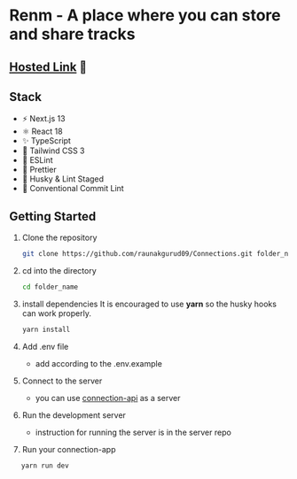 # Renm - A place where you can store and share tracks

## [Hosted Link](https://connections-plum.vercel.app/) 🚀

## Stack

- ⚡️ Next.js 13
- ⚛️ React 18
- ✨ TypeScript
- 💨 Tailwind CSS 3
- 📏 ESLint
- 💖 Prettier
- 🐶 Husky & Lint Staged
- 🤖 Conventional Commit Lint

## Getting Started

1. Clone the repository

   ```bash
   git clone https://github.com/raunakgurud09/Connections.git folder_name

   ```

2. cd into the directory

   ```bash
   cd folder_name
   ```

3. install dependencies
   It is encouraged to use **yarn** so the husky hooks can work properly.

   ```bash
   yarn install
   ```

4. Add .env file

   - add according to the .env.example

5. Connect to the server

   - you can use [connection-api](https://github.com/raunakgurud09/connections-api) as a server

6. Run the development server
  
   - instruction for running the server is in the server repo

7. Run your connection-app

  ```bash
     yarn run dev
  ```